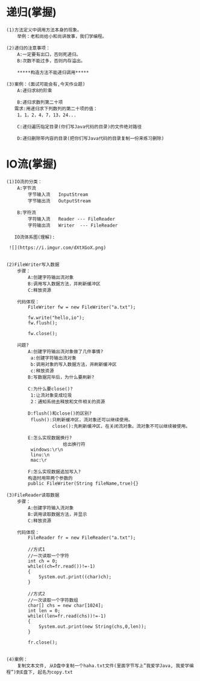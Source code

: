 # 递归(掌握)
	(1)方法定义中调用方法本身的现象。
		举例：老和尚给小和尚讲故事，我们学编程。

	(2)递归的注意事项：
		A:一定要有出口，否则死递归。
		B:次数不能过多，否则内存溢出。

		*****构造方法不能递归调用*****

	(3)案例：(面试可能会有,今天作业题)
		A:递归求8的阶乘

		B:递归求数列第二十项
       需求:用递归求下列数列的第二十项的值：
        1，1，2，4，7，13，24...

		C:递归遍历指定目录(你们写Java代码的目录)的文件绝对路径

		D:递归删除带内容的目录(把你们写Java代码的目录复制一份来练习删除)


# IO流(掌握)
	(1)IO流的分类：
		A:字节流
			字节输入流	InputStream
			字节输出流	OutputStream

		B:字符流
			字符输入流	Reader --- FileReader
			字符输出流	Writer  --- FileReader

       IO流体系图(理解):

     ![](https://i.imgur.com/dXtXGoX.png)


	(2)FileWriter写入数据
		步骤：
			A:创建字符输出流对象
			B:调用写入数据方法，并刷新缓冲区
			C:释放资源

		代码体现：
			FileWriter fw = new FileWriter("a.txt");

			fw.write("hello,io");
			fw.flush();

			fw.close();

		问题?
			A:创建字符输出流对象做了几件事情?
			 a:创建字符输出流对象
             b:调用对象的写入数据方法，并刷新缓冲区
			 c:释放资源
			B:写数据完毕后，为什么要刷新?

			C:为什么要close()?
             1:让流对象变成垃圾
			 2：通知系统去释放和文件相关的资源

			D:flush()和close()的区别?
			 flush():只刷新缓冲区，流对象还可以继续使用。
     		         close():先刷新缓冲区，在关闭流对象。流对象不可以继续被使用。

			E:怎么实现数据换行?
                         给出换行符
			 windows:\r\n
			 linu:\n
			 mac:\r

			F:怎么实现数据追加写入?
			构造时用带两个参数的
			public FileWriter(String fileName,true){}

	(3)FileReader读取数据
		步骤：
			A:创建字符输入流对象
			B:调用读取数据方法，并显示
			C:释放资源

		代码体现：
			FileReader fr = new FileReader("a.txt");
			
			//方式1
			//一次读取一个字符
			int ch = 0;
			while((ch=fr.read())!=-1)
			{
				System.out.print((char)ch);
			}

			//方式2
			//一次读取一个字符数组
			char[] chs = new char[1024];
			int len = 0;
			while((len=fr.read(chs))!=-1)
			{
				System.out.print(new String(chs,0,len));
			}

			fr.close();


	(4)案例：
		复制文本文件, 从D盘中复制一个haha.txt文件(里面字节写上”我爱学Java, 我爱学编程”)到E盘下, 起名为copy.txt
